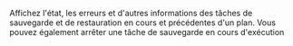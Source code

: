Affichez l'état, les erreurs et d'autres informations des tâches de sauvegarde et de restauration en cours et précédentes d'un plan. Vous pouvez également arrêter une tâche de sauvegarde en cours d'exécution

